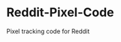 # Reddit-Pixel-Code
Pixel tracking code for Reddit 


<!-- Reddit Pixel -->
<script>
!function(w,d){if(!w.rdt){var p=w.rdt=function(){p.sendEvent?p.sendEvent.apply(p,arguments):p.callQueue.push(arguments)};p.callQueue=[];var t=d.createElement("script");t.src="https://www.redditstatic.com/ads/pixel.js",t.async=!0;var s=d.getElementsByTagName("script")[0];s.parentNode.insertBefore(t,s)}}(window,document);rdt('init','t2_9xa0b069', {"optOut":false,"useDecimalCurrencyValues":true,"aaid":"<AAID-HERE>","email":"<EMAIL-HERE>","externalId":"<EXTERNAL-ID-HERE>","idfa":"<IDFA-HERE>"});rdt('track', 'PageVisit');
</script>
<!-- DO NOT MODIFY UNLESS TO REPLACE A USER IDENTIFIER -->
<!-- End Reddit Pixel -->
  
  
  
